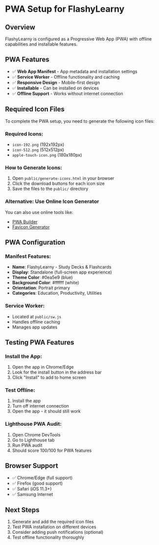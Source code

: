 # PWA Setup for FlashyLearny

## Overview
FlashyLearny is configured as a Progressive Web App (PWA) with offline capabilities and installable features.

## PWA Features
- ✅ **Web App Manifest** - App metadata and installation settings
- ✅ **Service Worker** - Offline functionality and caching
- ✅ **Responsive Design** - Mobile-first design
- ✅ **Installable** - Can be installed on devices
- ✅ **Offline Support** - Works without internet connection

## Required Icon Files
To complete the PWA setup, you need to generate the following icon files:

### Required Icons:
- `icon-192.png` (192x192px)
- `icon-512.png` (512x512px) 
- `apple-touch-icon.png` (180x180px)

### How to Generate Icons:
1. Open `public/generate-icons.html` in your browser
2. Click the download buttons for each icon size
3. Save the files to the `public/` directory

### Alternative: Use Online Icon Generator
You can also use online tools like:
- [PWA Builder](https://www.pwabuilder.com/)
- [Favicon Generator](https://realfavicongenerator.net/)

## PWA Configuration

### Manifest Features:
- **Name**: FlashyLearny - Study Decks & Flashcards
- **Display**: Standalone (full-screen app experience)
- **Theme Color**: #0ea5e9 (blue)
- **Background Color**: #ffffff (white)
- **Orientation**: Portrait primary
- **Categories**: Education, Productivity, Utilities

### Service Worker:
- Located at `public/sw.js`
- Handles offline caching
- Manages app updates

## Testing PWA Features

### Install the App:
1. Open the app in Chrome/Edge
2. Look for the install button in the address bar
3. Click "Install" to add to home screen

### Test Offline:
1. Install the app
2. Turn off internet connection
3. Open the app - it should still work

### Lighthouse PWA Audit:
1. Open Chrome DevTools
2. Go to Lighthouse tab
3. Run PWA audit
4. Should score 100/100 for PWA features

## Browser Support
- ✅ Chrome/Edge (full support)
- ✅ Firefox (good support)
- ✅ Safari (iOS 11.3+)
- ✅ Samsung Internet

## Next Steps
1. Generate and add the required icon files
2. Test PWA installation on different devices
3. Consider adding push notifications (optional)
4. Test offline functionality thoroughly
